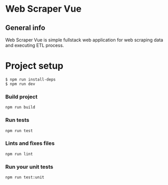 # Web Scraper Vue 

## General info
Web Scraper Vue is simple fullstack web application for web scraping data and executing ETL process.

# Project setup

```
$ npm run install-deps
$ npm run dev
```
### Build project
```
npm run build
```

### Run tests
```
npm run test
```

### Lints and fixes files
```
npm run lint
```

### Run your unit tests
```
npm run test:unit
```
